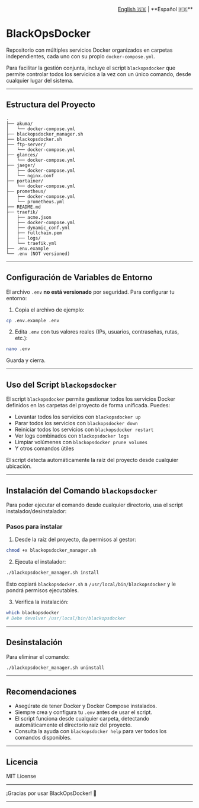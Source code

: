 <p align="right">
  <a href="README.md">English 🇬🇧</a> | **Español 🇪🇸**
</p>

# BlackOpsDocker

Repositorio con múltiples servicios Docker organizados en carpetas independientes, cada uno con su propio `docker-compose.yml`.

Para facilitar la gestión conjunta, incluye el script `blackopsdocker` que permite controlar todos los servicios a la vez con un único comando, desde cualquier lugar del sistema.

---

## Estructura del Proyecto

```
.
├── akuma/
│   └── docker-compose.yml
├── blackopsdocker_manager.sh
├── blackopsdocker.sh
├── ftp-server/
│   └── docker-compose.yml
├── glances/
│   └── docker-compose.yml
├── jaeger/
│   ├── docker-compose.yml
│   └── nginx.conf
├── portainer/
│   └── docker-compose.yml
├── prometheus/
│   ├── docker-compose.yml
│   └── prometheus.yml
├── README.md
├── traefik/
│   ├── acme.json
│   ├── docker-compose.yml
│   ├── dynamic_conf.yml
│   ├── fullchain.pem
│   ├── logs/
│   └── traefik.yml
├── .env.example
└── .env (NOT versioned)
```

---

## Configuración de Variables de Entorno

El archivo `.env` **no está versionado** por seguridad. Para configurar tu entorno:

1. Copia el archivo de ejemplo:

```bash
cp .env.example .env
````

2. Edita `.env` con tus valores reales (IPs, usuarios, contraseñas, rutas, etc.):

```bash
nano .env
```

Guarda y cierra.

---

## Uso del Script `blackopsdocker`

El script `blackopsdocker` permite gestionar todos los servicios Docker definidos en las carpetas del proyecto de forma unificada. Puedes:

* Levantar todos los servicios con `blackopsdocker up`
* Parar todos los servicios con `blackopsdocker down`
* Reiniciar todos los servicios con `blackopsdocker restart`
* Ver logs combinados con `blackopsdocker logs`
* Limpiar volúmenes con `blackopsdocker prune volumes`
* Y otros comandos útiles

El script detecta automáticamente la raíz del proyecto desde cualquier ubicación.

---

## Instalación del Comando `blackopsdocker`

Para poder ejecutar el comando desde cualquier directorio, usa el script instalador/desinstalador:

### Pasos para instalar

1. Desde la raíz del proyecto, da permisos al gestor:

```bash
chmod +x blackopsdocker_manager.sh
```

2. Ejecuta el instalador:

```bash
./blackopsdocker_manager.sh install
```

Esto copiará `blackopsdocker.sh` a `/usr/local/bin/blackopsdocker` y le pondrá permisos ejecutables.

3. Verifica la instalación:

```bash
which blackopsdocker
# Debe devolver /usr/local/bin/blackopsdocker
```

---

## Desinstalación

Para eliminar el comando:

```bash
./blackopsdocker_manager.sh uninstall
```

---

## Recomendaciones

* Asegúrate de tener Docker y Docker Compose instalados.
* Siempre crea y configura tu `.env` antes de usar el script.
* El script funciona desde cualquier carpeta, detectando automáticamente el directorio raíz del proyecto.
* Consulta la ayuda con `blackopsdocker help` para ver todos los comandos disponibles.

---

## Licencia

MIT License

---

¡Gracias por usar BlackOpsDocker! 🚀

---
